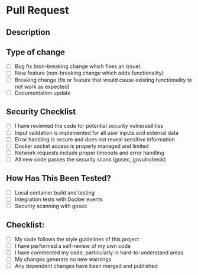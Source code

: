 # Pull Request

## Description
<!-- Describe the changes you've made -->

## Type of change
- [ ] Bug fix (non-breaking change which fixes an issue)
- [ ] New feature (non-breaking change which adds functionality)
- [ ] Breaking change (fix or feature that would cause existing functionality to not work as expected)
- [ ] Documentation update

## Security Checklist
- [ ] I have reviewed the code for potential security vulnerabilities
- [ ] Input validation is implemented for all user inputs and external data
- [ ] Error handling is secure and does not reveal sensitive information
- [ ] Docker socket access is properly managed and limited
- [ ] Network requests include proper timeouts and error handling
- [ ] All new code passes the security scans (gosec, govulncheck)

## How Has This Been Tested?
- [ ] Local container build and testing
- [ ] Integration tests with Docker events
- [ ] Security scanning with gosec

## Checklist:
- [ ] My code follows the style guidelines of this project
- [ ] I have performed a self-review of my own code
- [ ] I have commented my code, particularly in hard-to-understand areas
- [ ] My changes generate no new warnings
- [ ] Any dependent changes have been merged and published